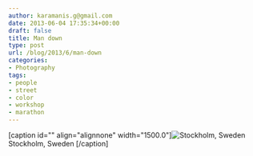 ```yaml
---
author: karamanis.g@gmail.com
date: 2013-06-04 17:35:34+00:00
draft: false
title: Man down
type: post
url: /blog/2013/6/man-down
categories:
- Photography
tags:
- people
- street
- color
- workshop
- marathon
---
```


[caption id="" align="alignnone" width="1500.0"]![ Stockholm, Sweden ](/images/2013-06-04-20136man-down/20130601-R0010558.jpg)
 Stockholm, Sweden [/caption]

